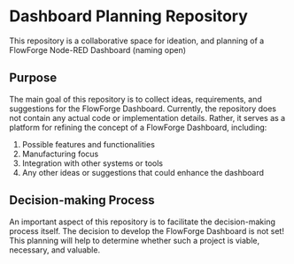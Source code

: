 # Dashboard Planning Repository

This repository is a collaborative space for ideation, and planning of a FlowForge Node-RED Dashboard (naming open)

## Purpose
The main goal of this repository is to collect ideas, requirements, and suggestions for the FlowForge Dashboard.
Currently, the repository does not contain any actual code or implementation details. Rather, it serves as a platform for refining the concept of a FlowForge Dashboard, including:

1. Possible features and functionalities
2. Manufacturing focus
3. Integration with other systems or tools
4. Any other ideas or suggestions that could enhance the dashboard

## Decision-making Process
An important aspect of this repository is to facilitate the decision-making process itself. The decision to develop the FlowForge Dashboard is not set! This planning will help to determine whether such a project is viable, necessary, and valuable.
